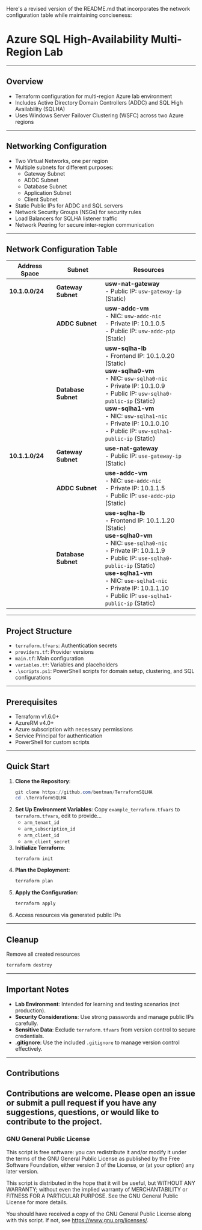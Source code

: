 Here's a revised version of the README.md that incorporates the network configuration table while maintaining conciseness:

# Azure SQL High-Availability Multi-Region Lab
---
## Overview
- Terraform configuration for multi-region Azure lab environment
- Includes Active Directory Domain Controllers (ADDC) and SQL High Availability (SQLHA)
- Uses Windows Server Failover Clustering (WSFC) across two Azure regions
---
## Networking Configuration
- Two Virtual Networks, one per region
- Multiple subnets for different purposes:
  - Gateway Subnet
  - ADDC Subnet
  - Database Subnet
  - Application Subnet
  - Client Subnet
- Static Public IPs for ADDC and SQL servers
- Network Security Groups (NSGs) for security rules
- Load Balancers for SQLHA listener traffic
- Network Peering for secure inter-region communication
---
## **Network Configuration Table**
| **Address Space**  | **Subnet**            | **Resources**                              |
|--------------------|-----------------------|--------------------------------------------|
| **10.1.0.0/24**    | **Gateway Subnet**    | **usw-nat-gateway** <br>- Public IP: `usw-gateway-ip` (Static) |
|                    | **ADDC Subnet**       | **usw-addc-vm** <br>- NIC: `usw-addc-nic` <br>- Private IP: 10.1.0.5 <br>- Public IP: `usw-addc-pip` (Static) |
|                    | **Database Subnet**   | **usw-sqlha-lb** <br>- Frontend IP: 10.1.0.20 (Static) <br> **usw-sqlha0-vm** <br>- NIC: `usw-sqlha0-nic` <br>- Private IP: 10.1.0.9 <br>- Public IP: `usw-sqlha0-public-ip` (Static) <br> **usw-sqlha1-vm** <br>- NIC: `usw-sqlha1-nic` <br>- Private IP: 10.1.0.10 <br>- Public IP: `usw-sqlha1-public-ip` (Static) |
| **10.1.1.0/24**    | **Gateway Subnet**    | **use-nat-gateway** <br>- Public IP: `use-gateway-ip` (Static) |
|                    | **ADDC Subnet**       | **use-addc-vm** <br>- NIC: `use-addc-nic` <br>- Private IP: 10.1.1.5 <br>- Public IP: `use-addc-pip` (Static) |
|                    | **Database Subnet**   | **use-sqlha-lb** <br>- Frontend IP: 10.1.1.20 (Static) <br> **use-sqlha0-vm** <br>- NIC: `use-sqlha0-nic` <br>- Private IP: 10.1.1.9 <br>- Public IP: `use-sqlha0-public-ip` (Static) <br> **use-sqlha1-vm** <br>- NIC: `use-sqlha1-nic` <br>- Private IP: 10.1.1.10 <br>- Public IP: `use-sqlha1-public-ip` (Static) |
---
## Project Structure
- `terraform.tfvars`: Authentication secrets
- `providers.tf`: Provider versions
- `main.tf`: Main configuration
- `variables.tf`: Variables and placeholders
- `.\scripts.ps1`: PowerShell scripts for domain setup, clustering, and SQL configurations
---
## Prerequisites
- Terraform v1.6.0+
- AzureRM v4.0+
- Azure subscription with necessary permissions
- Service Principal for authentication
- PowerShell for custom scripts
---
## Quick Start
1. **Clone the Repository**:
   ```powershell
   git clone https://github.com/bentman/TerraformSQLHA
   cd .\TerraformSQLHA
   ```
2. **Set Up Environment Variables**: 
   Copy `example_terraform.tfvars` to `terraform.tfvars`, edit to provide...
   - `arm_tenant_id`  
   - `arm_subscription_id`  
   - `arm_client_id`  
   - `arm_client_secret`
3. **Initialize Terraform**:
   ```powershell
   terraform init
   ```
4. **Plan the Deployment**:
   ```powershell
   terraform plan
   ```
5. **Apply the Configuration**:
   ```powershell
   terraform apply
   ```
6. Access resources via generated public IPs
---
## Cleanup
Remove all created resources
   ```powershell
   terraform destroy
   ```
---
## **Important Notes**
- **Lab Environment**: Intended for learning and testing scenarios (not production).  
- **Security Considerations**: Use strong passwords and manage public IPs carefully.  
- **Sensitive Data**: Exclude `terraform.tfvars` from version control to secure credentials.  
- **.gitignore**: Use the included `.gitignore` to manage version control effectively.
---
## Contributions
Contributions are welcome. Please open an issue or submit a pull request if you have any suggestions, questions, or would like to contribute to the project.
---
### GNU General Public License
This script is free software: you can redistribute it and/or modify it under the terms of the GNU General Public License as published by the Free Software Foundation, either version 3 of the License, or (at your option) any later version.

This script is distributed in the hope that it will be useful, but WITHOUT ANY WARRANTY; without even the implied warranty of MERCHANTABILITY or FITNESS FOR A PARTICULAR PURPOSE. See the GNU General Public License for more details.

You should have received a copy of the GNU General Public License along with this script. If not, see <https://www.gnu.org/licenses/>.